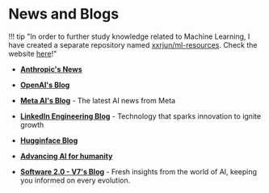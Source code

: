 # News and Blogs

!!! tip "In order to further study knowledge related to Machine Learning, I have created a separate repository named [xxrjun/ml-resources](https://github.com/xxrjun/ml-resources). Check the website [here](https://xxrjun.github.io/ml-resources/)!"

- [**Anthropic's News**](https://www.anthropic.com/news)

- [**OpenAI's Blog**](https://www.openai.com/blog/)

- [**Meta AI's Blog**](https://ai.meta.com/blog/) - The latest AI news from Meta

- [**LinkedIn Engineering Blog**](https://www.linkedin.com/blog/engineering) - Technology that sparks innovation to ignite growth

- [**Hugginface Blog**](https://huggingface.co/blog)

- [**Advancing AI for humanity**](https://thegenerality.com/agi/index.html)

- [**Software 2.0 - V7's Blog**](https://www.v7labs.com/blog) - Fresh insights from the world of AI, keeping you informed on every evolution.
